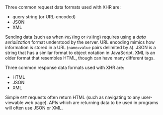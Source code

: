 Three common request data formats used with XHR are:
 - query string (or URL-encoded)
 - JSON
 - XML

Sending data (such as when `POST`ing or `PUT`ing) requires using a _data serialization_ format understood by the server.  URL encoding mimics how information is stored in a URL (`name=value` pairs delimited by `&`).  JSON is a string that has a similar format to object notation in JavaScript.  XML is an older format that resembles HTML, though can have many different tags.


Three common response data formats used with XHR are:
  - HTML
  - JSON
  - XML

Simple `GET` requests often return HTML (such as navigating to any user-viewable web page).  APIs which are returning data to be used in programs will often use JSON or XML.